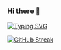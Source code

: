 ### Hi there 👋

<!--
**MaratEldarov/MaratEldarov** is a ✨ _special_ ✨ repository because its `README.md` (this file) appears on your GitHub profile.

Here are some ideas to get you started:

- 🔭 I’m currently working on ...
- 🌱 I’m currently learning ...
- 👯 I’m looking to collaborate on ...
- 🤔 I’m looking for help with ...
- 💬 Ask me about ...
- 📫 How to reach me: ...
- 😄 Pronouns: ...
- ⚡ Fun fact: ...
-->
<a href="https://git.io/typing-svg"><img src="https://readme-typing-svg.herokuapp.com?font=Fira+Code&pause=1000&color=0DD149&background=FF8C4300&width=435&lines=Front-end+React+dev+in+Sravni" alt="Typing SVG" /></a>

[![GitHub Streak](http://github-readme-streak-stats.herokuapp.com?user=MaratEldarov&theme=blue-green)](https://git.io/streak-stats)
